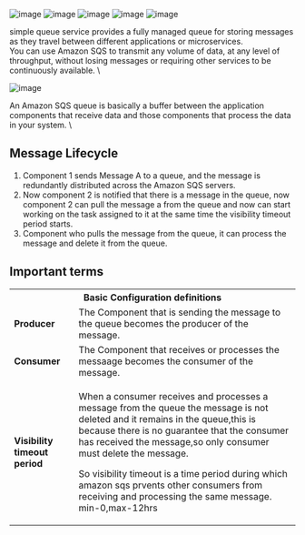 ![image](https://user-images.githubusercontent.com/53964007/122661230-92584700-d1a5-11eb-9bfb-4186a1f27686.png)
![image](https://user-images.githubusercontent.com/53964007/122661239-b2880600-d1a5-11eb-96e8-989bfaca0f12.png)
![image](https://user-images.githubusercontent.com/53964007/122661257-ef53fd00-d1a5-11eb-9c28-8c566b179335.png)
![image](https://user-images.githubusercontent.com/53964007/122661268-ff6bdc80-d1a5-11eb-8157-ad7460f92c77.png)
![image](https://user-images.githubusercontent.com/53964007/122702266-a0bd6600-d26c-11eb-8dd2-fb8da4256364.png)


simple queue service provides a fully managed queue for storing messages as they travel between different applications or microservices. \
You can use Amazon SQS to transmit any volume of data, at any level of throughput, without
losing messages or requiring other services to be continuously available. \

![image](https://user-images.githubusercontent.com/53964007/122661449-0e538e80-d1a8-11eb-9225-c331b418272d.png)

An Amazon SQS queue is basically a buffer between the application components that receive
data and those components that process the data in your system. \

## Message Lifecycle
1. Component 1 sends Message A to a queue, and the message is redundantly distributed
across the Amazon SQS servers.
2. Now component 2 is notified that there is a message in the queue, now component 2 can pull the message a from the queue and now can start working on the task assigned to it at the same time the visibility timeout period starts.
3. Component who pulls the message from the queue, it can process the message and delete it from the queue.





## Important terms
<table>
  <tr>
    <th colspan=2>Basic Configuration definitions</th>
  </tr>
  <tr>
    <td><b>Producer</b></td>
    <td>The Component that is sending the message to the queue becomes the producer of the message.</td>
  </tr>
  <tr>
    <td><b>Consumer</b></td>
    <td>The Component that receives or processes the messaage becomes the consumer of the message.</td>
  </tr>
  <tr>
    <td><b>Visibility timeout period</b></td>
    <td><p>When a consumer receives and processes a message from the queue the message is not deleted and it remains in the queue,this is because there is no guarantee that the consumer has received the message,so only consumer must delete the message.</p>
    <p>So visibility timeout is a time period during which amazon sqs prvents other consumers from receiving and processing the same message. min-0,max-12hrs</p>
    </td>
  </tr>
</table>
